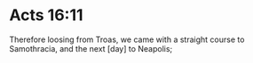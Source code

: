 # Acts 16:11

Therefore loosing from Troas, we came with a straight course to Samothracia, and the next [day] to Neapolis;
